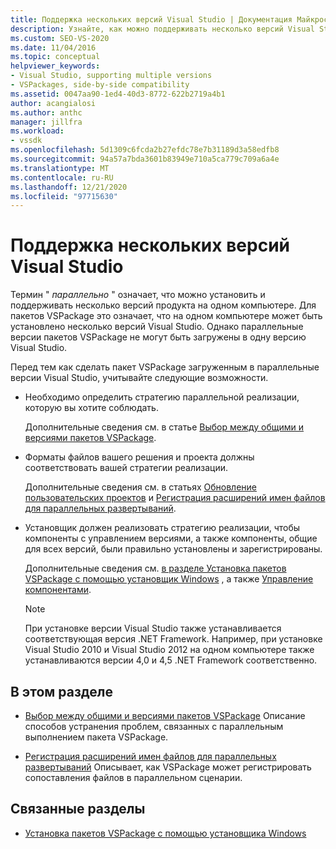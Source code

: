 ```yaml
---
title: Поддержка нескольких версий Visual Studio | Документация Майкрософт
description: Узнайте, как можно поддерживать несколько версий Visual Studio, с которыми пакеты VSPackage могут загружаться в разные версии.
ms.custom: SEO-VS-2020
ms.date: 11/04/2016
ms.topic: conceptual
helpviewer_keywords:
- Visual Studio, supporting multiple versions
- VSPackages, side-by-side compatibility
ms.assetid: 0047aa90-1ed4-40d3-8772-622b2719a4b1
author: acangialosi
ms.author: anthc
manager: jillfra
ms.workload:
- vssdk
ms.openlocfilehash: 5d1309c6fcda2b27efdc78e7b31189d3a58edfb8
ms.sourcegitcommit: 94a57a7bda3601b83949e710a5ca779c709a6a4e
ms.translationtype: MT
ms.contentlocale: ru-RU
ms.lasthandoff: 12/21/2020
ms.locfileid: "97715630"
---
```

# <a name="supporting-multiple-versions-of-visual-studio"></a>Поддержка нескольких версий Visual Studio
Термин " *параллельно* " означает, что можно установить и поддерживать несколько версий продукта на одном компьютере. Для пакетов VSPackage это означает, что на одном компьютере может быть установлено несколько версий Visual Studio. Однако параллельные версии пакетов VSPackage не могут быть загружены в одну версию Visual Studio.

 Перед тем как сделать пакет VSPackage загруженным в параллельные версии Visual Studio, учитывайте следующие возможности.

- Необходимо определить стратегию параллельной реализации, которую вы хотите соблюдать.

   Дополнительные сведения см. в статье [Выбор между общими и версиями пакетов VSPackage](../extensibility/choosing-between-shared-and-versioned-vspackages.md).

- Форматы файлов вашего решения и проекта должны соответствовать вашей стратегии реализации.

   Дополнительные сведения см. в статьях [Обновление пользовательских проектов](../extensibility/internals/upgrading-projects.md#upgrading-custom-projects) и [Регистрация расширений имен файлов для параллельных развертываний](../extensibility/registering-file-name-extensions-for-side-by-side-deployments.md).

- Установщик должен реализовать стратегию реализации, чтобы компоненты с управлением версиями, а также компоненты, общие для всех версий, были правильно установлены и зарегистрированы.

   Дополнительные сведения см. [в разделе Установка пакетов VSPackage с помощью установщик Windows](../extensibility/internals/installing-vspackages-with-windows-installer.md) , а также [Управление компонентами](../extensibility/internals/component-management.md).

  > [!NOTE]
  > При установке версии Visual Studio также устанавливается соответствующая версия .NET Framework. Например, при установке Visual Studio 2010 и Visual Studio 2012 на одном компьютере также устанавливаются версии 4,0 и 4,5 .NET Framework соответственно.

## <a name="in-this-section"></a>В этом разделе
- [Выбор между общими и версиями пакетов VSPackage](../extensibility/choosing-between-shared-and-versioned-vspackages.md) Описание способов устранения проблем, связанных с параллельным выполнением пакета VSPackage.

- [Регистрация расширений имен файлов для параллельных развертываний](../extensibility/registering-file-name-extensions-for-side-by-side-deployments.md) Описывает, как VSPackage может регистрировать сопоставления файлов в параллельном сценарии.

## <a name="related-sections"></a>Связанные разделы
- [Установка пакетов VSPackage с помощью установщика Windows](../extensibility/internals/installing-vspackages-with-windows-installer.md)
